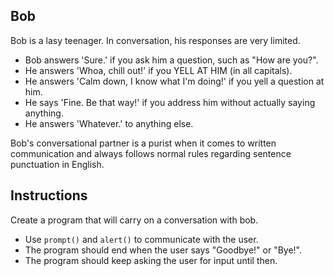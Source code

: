## Bob

Bob is a lasy teenager. In conversation, his responses are very limited.

- Bob answers 'Sure.' if you ask him a question, such as "How are you?".
- He answers 'Whoa, chill out!' if you YELL AT HIM (in all capitals).
- He answers 'Calm down, I know what I'm doing!' if you yell a question at him.
- He says 'Fine. Be that way!' if you address him without actually saying anything.
- He answers 'Whatever.' to anything else.

Bob's conversational partner is a purist when it comes to written communication and always follows normal rules
regarding sentence punctuation in English.

## Instructions

Create a program that will carry on a conversation with bob.

- Use `prompt()` and `alert()` to communicate with the user.
- The program should end when the user says "Goodbye!" or "Bye!". 
- The program should keep asking the user for input until then.